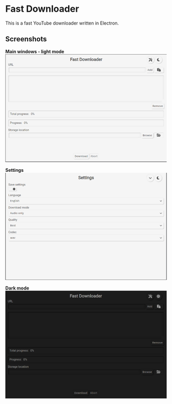 # Fast Downloader
This is a fast YouTube downloader written in Electron. 

## Screenshots
**Main windows - light mode**
![Main window - light theme](https://raw.githubusercontent.com/BERNARDO31P/FastDownloader/master/resources/screenshot/main_light.png)

**Settings**
![Settings window - light theme](https://raw.githubusercontent.com/BERNARDO31P/FastDownloader/master/resources/screenshot/settings_light.png)

**Dark mode**
![Main window - dark theme](https://raw.githubusercontent.com/BERNARDO31P/FastDownloader/master/resources/screenshot/main_dark.png)
